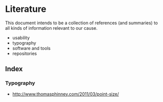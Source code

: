 # Literature

This document intends to be a collection of references (and summaries) to all kinds of information relevant to our cause.

- usability
- typography
- software and tools
- repositories

## Index

### Typography

- http://www.thomasphinney.com/2011/03/point-size/
